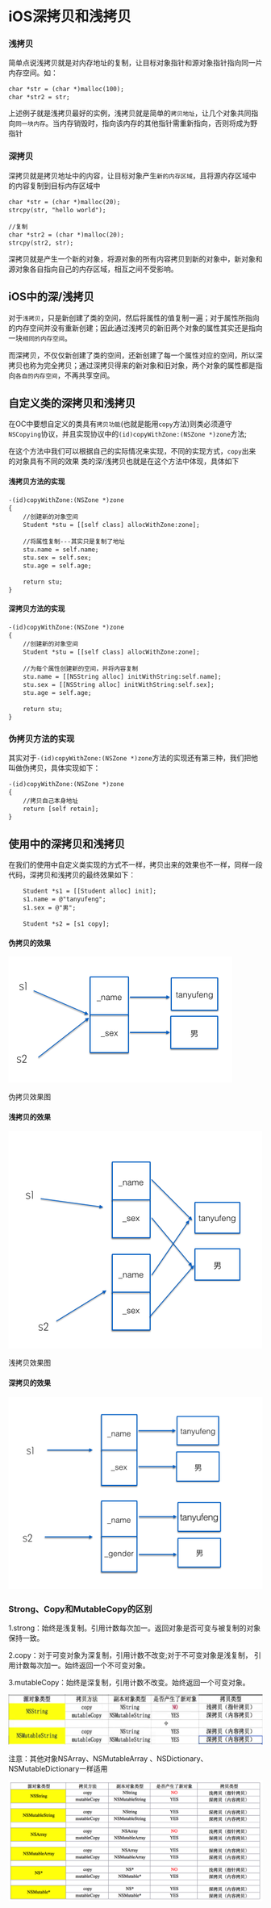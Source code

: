 # iOS深拷贝和浅拷贝

### 浅拷贝

简单点说浅拷贝就是对内存地址的复制，让目标对象指针和源对象指针指向同一片内存空间。如：

```
char *str = (char *)malloc(100);
char *str2 = str;
```

上述例子就是浅拷贝最好的实例，浅拷贝就是简单的`拷贝地址`，让几个对象共同指向`同一块内存`。当内存销毁时，指向该内存的其他指针需重新指向，否则将成为野指针

### 深拷贝

深拷贝就是拷贝地址中的内容，让目标对象产生`新的内存区域`，且将源内存区域中的内容复制到目标内存区域中

```
char *str = (char *)malloc(20);
strcpy(str, "hello world");

//复制
char *str2 = (char *)malloc(20);
strcpy(str2, str);
```

深拷贝就是产生一个新的对象，将源对象的所有内容拷贝到新的对象中，新对象和源对象各自指向自己的内存区域，相互之间不受影响。

## iOS中的深/浅拷贝

对于`浅拷贝`，只是新创建了类的空间，然后将属性的值复制一遍；对于属性所指向的内存空间并没有重新创建；因此通过浅拷贝的新旧两个对象的属性其实还是指向一块`相同的内存空间`。

而深拷贝，不仅仅新创建了类的空间，还新创建了每一个属性对应的空间，所以深拷贝也称为完全拷贝；通过深拷贝得来的新对象和旧对象，两个对象的属性都是指向`各自的内存空间`，不再共享空间。

## 自定义类的深拷贝和浅拷贝

在OC中要想自定义的类具有`拷贝功能`(也就是能用`copy`方法)则类必须遵守`NSCopying`协议，并且实现协议中的`(id)copyWithZone:(NSZone *)zone`方法;

在这个方法中我们可以根据自己的实际情况来实现，不同的实现方式，`copy`出来的对象具有不同的效果
类的深/浅拷贝也就是在这个方法中体现，具体如下

#### 浅拷贝方法的实现

```
-(id)copyWithZone:(NSZone *)zone
{
    //创建新的对象空间
    Student *stu = [[self class] allocWithZone:zone];

    //将属性复制---其实只是复制了地址
    stu.name = self.name;
    stu.sex = self.sex;
    stu.age = self.age;

    return stu;
}
```

#### 深拷贝方法的实现

```
-(id)copyWithZone:(NSZone *)zone
{
    //创建新的对象空间
    Student *stu = [[self class] allocWithZone:zone];

    //为每个属性创建新的空间，并将内容复制
    stu.name = [[NSString alloc] initWithString:self.name];
    stu.sex = [[NSString alloc] initWithString:self.sex];
    stu.age = self.age;

    return stu;
}
```

### 伪拷贝方法的实现

其实对于`-(id)copyWithZone:(NSZone *)zone`方法的实现还有第三种，我们把他叫做伪拷贝，具体实现如下：

```
-(id)copyWithZone:(NSZone *)zone
{
    //拷贝自己本身地址
    return [self retain];
}
```

## 使用中的深拷贝和浅拷贝

在我们的使用中自定义类实现的方式不一样，拷贝出来的效果也不一样，同样一段代码，深拷贝和浅拷贝的最终效果如下：

```
    Student *s1 = [[Student alloc] init];
    s1.name = @"tanyufeng";
    s1.sex = @"男";

    Student *s2 = [s1 copy];
```

#### 伪拷贝的效果

![](media/1240.)

伪拷贝效果图



#### 浅拷贝的效果

![](media/1240-1.)

浅拷贝效果图



#### 深拷贝的效果

![](media/1240-2.)


### Strong、Copy和MutableCopy的区别

1.strong：始终是浅复制。引用计数每次加一。返回对象是否可变与被复制的对象保持一致。

2.copy：对于可变对象为深复制，引用计数不改变;对于不可变对象是浅复制， 引用计数每次加一。始终返回一个不可变对象。

3.mutableCopy：始终是深复制，引用计数不改变。始终返回一个可变对象。

![](media/1240-3.)

注意：其他对象NSArray、NSMutableArray 、NSDictionary、NSMutableDictionary一样适用

![](media/1240-4.)

